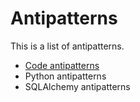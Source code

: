 Antipatterns
============

This is a list of antipatterns.

* [Code antipatterns](./blob/master/code-antipatterns.md)
* Python antipatterns
* SQLAlchemy antipatterns
